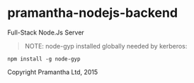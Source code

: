 # pramantha-nodejs-backend
Full-Stack Node.Js Server

> NOTE: node-gyp installed globally needed by kerberos:

    npm install -g node-gyp

Copyright Pramantha Ltd, 2015
